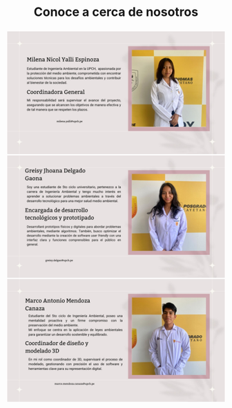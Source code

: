 # <p align="center"> **Conoce a cerca de nosotros**
![](https://github.com/GreisyJhoana05/Grupo2-FdD/blob/main/FdD/Imagenes/E01Imagen01.jpg)
![](https://github.com/GreisyJhoana05/Grupo2-FdD/blob/main/FdD/Imagenes/E01Imagen02.jpg)
![](https://github.com/GreisyJhoana05/Grupo2-FdD/blob/main/FdD/Imagenes/E01Imagen03.jpg)

